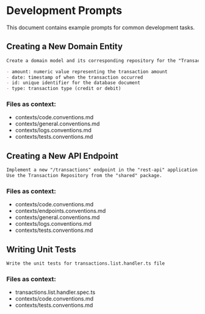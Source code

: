 # Development Prompts

This document contains example prompts for common development tasks.

## Creating a New Domain Entity

```markdown
Create a domain model and its corresponding repository for the "Transaction" entity in the "shared" package with the following attributes:

- amount: numeric value representing the transaction amount
- date: timestamp of when the transaction occurred
- id: unique identifier for the database document
- type: transaction type (credit or debit)
```

### Files as context:

- contexts/code.conventions.md
- contexts/general.conventions.md
- contexts/logs.conventions.md
- contexts/tests.conventions.md

## Creating a New API Endpoint

```markdown
Implement a new "/transactions" endpoint in the "rest-api" application with full CRUD operations.
Use the Transaction Repository from the "shared" package.
```

### Files as context:

- contexts/code.conventions.md
- contexts/endpoints.conventions.md
- contexts/general.conventions.md
- contexts/logs.conventions.md
- contexts/tests.conventions.md

## Writing Unit Tests

```markdown
Write the unit tests for transactions.list.handler.ts file
```

### Files as context:

- transactions.list.handler.spec.ts
- contexts/code.conventions.md
- contexts/tests.conventions.md
